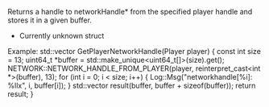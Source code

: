 Returns a handle to networkHandle* from the specified player handle and stores it in a given buffer.

* Currently unknown struct

Example:
std::vector<UINT64> GetPlayerNetworkHandle(Player player) {
    const int size = 13;
    uint64_t *buffer = std::make_unique<uint64_t[]>(size).get();
    NETWORK::NETWORK_HANDLE_FROM_PLAYER(player, reinterpret_cast<int *>(buffer), 13);
    for (int i = 0; i < size; i++) {
        Log::Msg("networkhandle[%i]: %llx", i, buffer[i]);
    }
    std::vector<UINT64> result(buffer, buffer + sizeof(buffer));
    return result;
}